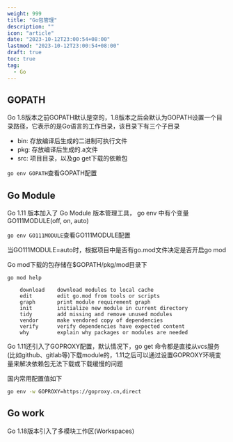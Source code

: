 ```yaml
---
weight: 999
title: "Go包管理"
description: ""
icon: "article"
date: "2023-10-12T23:00:54+08:00"
lastmod: "2023-10-12T23:00:54+08:00"
draft: true
toc: true
tag:
  - Go
---
```


## GOPATH

Go 1.8版本之前GOPATH默认是空的，1.8版本之后会默认为GOPATH设置一个目录路径，它表示的是Go语言的工作目录，该目录下有三个子目录
- bin: 存放编译后生成的二进制可执行文件
- pkg: 存放编译后生成的.a文件
- src: 项目目录，以及go get下载的依赖包

`go env GOPATH`查看GOPATH配置

## Go Module

Go 1.11 版本加入了 Go Module 版本管理工具， go env 中有个变量 GO111MODULE(off, on, auto)

`go env GO111MODULE`查看GO111MODULE配置

当GO111MODULE=auto时，根据项目中是否有go.mod文件决定是否开启go mod

Go mod下载的包存储在$GOPATH/pkg/mod目录下

`go mod help`

```plaintext
	download    download modules to local cache
	edit        edit go.mod from tools or scripts
	graph       print module requirement graph
	init        initialize new module in current directory
	tidy        add missing and remove unused modules
	vendor      make vendored copy of dependencies
	verify      verify dependencies have expected content
	why         explain why packages or modules are needed
```

Go 1.11还引入了GOPROXY配置，默认情况下，go get 命令都是直接从vcs服务(比如github、gitlab等)下载module的，1.11之后可以通过设置GOPROXY环境变量来解决依赖包无法下载或下载缓慢的问题

国内常用配置值如下
```bash
go env -w GOPROXY=https://goproxy.cn,direct
```

## Go work

Go 1.18版本引入了多模块工作区(Workspaces)